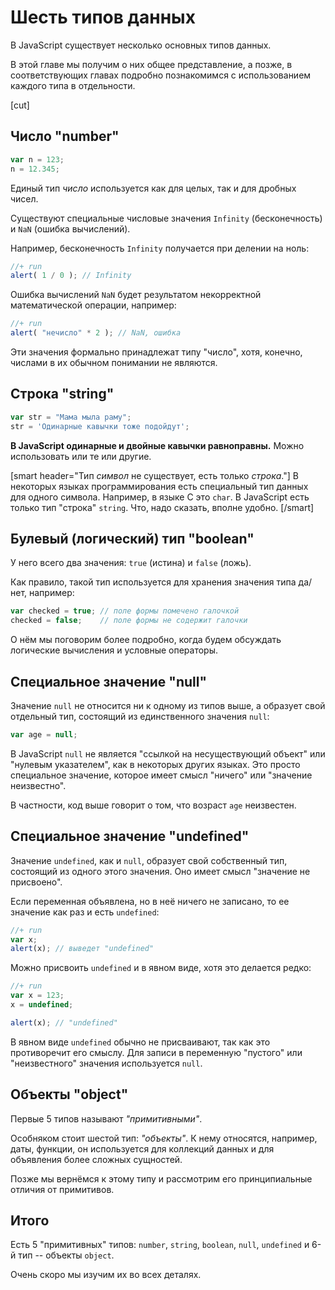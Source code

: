 # Шесть типов данных

В JavaScript существует несколько основных типов данных.

В этой главе мы получим о них общее представление, а позже, в соответствующих главах подробно познакомимся с использованием каждого типа в отдельности.

[cut]

## Число "number"

```js
var n = 123;
n = 12.345;
```

Единый тип *число* используется как для целых, так и для дробных чисел.

Существуют специальные числовые значения `Infinity` (бесконечность) и `NaN` (ошибка вычислений).

Например, бесконечность `Infinity` получается при делении на ноль:

```js
//+ run
alert( 1 / 0 ); // Infinity
```

Ошибка вычислений `NaN` будет результатом некорректной математической операции, например:

```js
//+ run
alert( "нечисло" * 2 ); // NaN, ошибка
```

Эти значения формально принадлежат типу "число", хотя, конечно, числами в их обычном понимании не являются.

## Строка "string"

```js
var str = "Мама мыла раму";
str = 'Одинарные кавычки тоже подойдут';
```

**В JavaScript одинарные и двойные кавычки равноправны.** Можно использовать или те или другие. 

[smart header="Тип *символ* не существует, есть только *строка*."]
В некоторых языках программирования есть специальный тип данных для одного символа. Например, в языке С это `char`. В JavaScript есть только тип "строка" `string`. Что, надо сказать, вполне удобно.
[/smart]

## Булевый (логический) тип "boolean" 

У него всего два значения: `true` (истина) и `false` (ложь). 

Как правило, такой тип используется для хранения значения типа да/нет, например:

```js
var checked = true; // поле формы помечено галочкой
checked = false;    // поле формы не содержит галочки
```

О нём мы поговорим более подробно, когда будем обсуждать логические вычисления и условные операторы.

## Специальное значение "null"

Значение `null` не относится ни к одному из типов выше, а образует свой отдельный тип, состоящий из единственного значения `null`:

```js
var age = null;
```

В JavaScript `null` не является "ссылкой на несуществующий объект" или "нулевым указателем", как в некоторых других языках. Это просто специальное значение, которое имеет смысл "ничего" или "значение неизвестно".

В частности, код выше говорит о том, что возраст `age` неизвестен.

## Специальное значение "undefined"

Значение `undefined`, как и `null`, образует свой собственный тип, состоящий из одного этого значения. Оно имеет смысл "значение не присвоено".

Если переменная объявлена, но в неё ничего не записано, то ее значение как раз и есть `undefined`:

```js
//+ run
var x;
alert(x); // выведет "undefined"
```

Можно присвоить `undefined` и в явном виде, хотя это делается редко:

```js
//+ run
var x = 123;
x = undefined;

alert(x); // "undefined"
```

В явном виде `undefined` обычно не присваивают, так как это противоречит его смыслу. Для записи в переменную "пустого" или "неизвестного" значения используется `null`. 

## Объекты "object"

Первые 5 типов называют *"примитивными"*. 

Особняком стоит шестой тип: *"объекты"*. К нему относятся, например, даты, функции, он используется для коллекций данных и для объявления более сложных сущностей. 

Позже мы вернёмся к этому типу и рассмотрим его принципиальные отличия от примитивов.

## Итого

Есть 5 "примитивных" типов: `number`, `string`, `boolean`, `null`, `undefined` и 6-й тип -- объекты `object`.

Очень скоро мы изучим их во всех деталях.